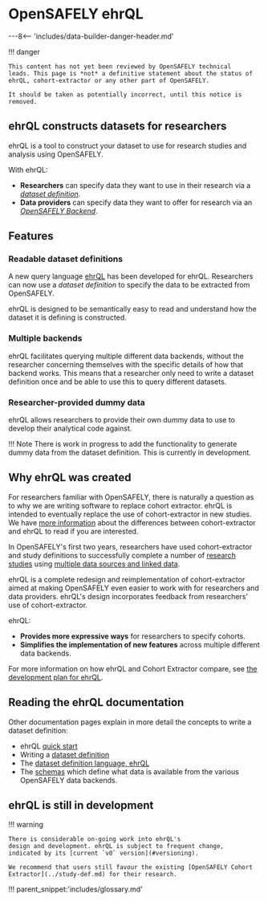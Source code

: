 # OpenSAFELY ehrQL

---8<-- 'includes/data-builder-danger-header.md'

!!! danger

    This content has not yet been reviewed by OpenSAFELY technical
    leads. This page is *not* a definitive statement about the status of
    ehrQL, cohort-extractor or any other part of OpenSAFELY.

    It should be taken as potentially incorrect, until this notice is
    removed.

## ehrQL constructs datasets for researchers

ehrQL is a tool to construct your dataset to use for research studies
and analysis using OpenSAFELY.

With ehrQL:

* **Researchers** can specify data they want to use in their research via a
  [*dataset definition*](dataset-definition.md).
* **Data providers** can specify data they want to offer for research
  via an [*OpenSAFELY Backend*](backends/).

## Features
### Readable dataset definitions

A new query language [ehrQL](ehrql/index.md) has been developed for
ehrQL. Researchers can now use a *dataset definition* to specify
the data to be extracted from OpenSAFELY.

ehrQL is designed to be semantically easy to
read and understand how the dataset it is defining is constructed.

### Multiple backends

ehrQL facilitates querying multiple different data backends,
without the researcher concerning themselves with the specific details
of how that backend works. This means that a researcher only need
to write a dataset definition once and be able to use this to
query different datasets.

### Researcher-provided dummy data
ehrQL allows researchers to provide their own dummy data to
use to develop their analytical code against.

!!! Note
    There is work in progress to add the functionality to generate dummy data
    from the dataset definition. This is currently in development.

## Why ehrQL was created
For researchers familiar with OpenSAFELY, there is naturally a question as
to why we are writing software to replace cohort extractor. ehrQL is
intended to eventually replace the use of cohort-extractor in new studies.
We have [more information](comparison-with-cohort-extractor.md) about the
differences between cohort-extractor and ehrQL to read if you are
interested.

In OpenSAFELY's first two years, researchers have used cohort-extractor
and study definitions to successfully complete a number of [research
studies](https://www.opensafely.org/research/) using [multiple data
sources and linked data](../data-sources/index.md).

ehrQL is a complete redesign and reimplementation of
cohort-extractor aimed at making OpenSAFELY even easier to work with for
researchers and data providers. ehrQL's design incorporates
feedback from researchers' use of cohort-extractor.

ehrQL:

* **Provides more expressive ways** for researchers to specify cohorts.
* **Simplifies the implementation of new features** across multiple
  different data backends.

For more information on how ehrQL and Cohort Extractor compare,
see [the development plan for ehrQL](comparison-with-cohort-extractor.md).

## Reading the ehrQL documentation
Other documentation pages explain in more detail the concepts to write a
dataset definition:

* ehrQL [quick start](quick-start.md)
* Writing a [dataset definition](dataset-definition.md)
* The [dataset definition language, ehrQL](ehrql/index.md)
* The [schemas](schemas/) which define what data
  is available from the various OpenSAFELY data backends.

## ehrQL is still in development

!!! warning

    There is considerable on-going work into ehrQL's
    design and development. ehrQL is subject to frequent change,
    indicated by its [current `v0` version](#versioning).

    We recommend that users still favour the existing [OpenSAFELY Cohort
    Extractor](../study-def.md) for their research.




!!! parent_snippet:'includes/glossary.md'
